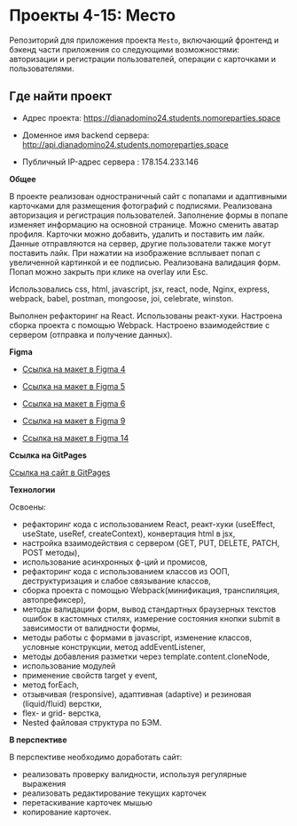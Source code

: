 # Проекты 4-15: Место

Репозиторий для приложения проекта `Mesto`, включающий фронтенд и бэкенд части приложения со следующими возможностями: авторизации и регистрации пользователей, операции с карточками и пользователями. 

## Где найти проект
- Адрес проекта: https://dianadomino24.students.nomoreparties.space

- Доменное имя backend сервера: http://api.dianadomino24.students.nomoreparties.space

- Публичный IP-адрес сервера : 178.154.233.146

<!-- ## Запуск проекта

`npm run start` — запускает сервер  
`npm run dev` — запускает сервер с hot-reload -->


**Общее**

В проекте реализован одностраничный сайт с попапами и адаптивными
карточками для размещения фотографий с подписями. Реализована авторизация
и регистрация пользователей. Заполнение формы
в попапе изменяет информацию на основной странице. Можно сменить аватар профиля.
Карточки можно добавить, удалить и поставить им лайк. Данные отправляются на сервер,
другие пользователи также могут поставить лайк.
При нажатии на изображение всплывает попап с увеличенной картинкой и ее подписью.
Реализована валидация форм. Попап можно закрыть при клике на overlay или Esc.

Использовались css, html, javascript, jsx, react, node, Nginx, express, webpack, babel, postman, mongoose, joi, celebrate, winston.

Выполнен рефакторинг на React.
Использованы реакт-хуки.
Настроена сборка проекта с помощью Webpack.
Настроено взаимодействие с сервером (отправка и получение данных).

**Figma**

-   [Ссылка на макет в Figma 4](https://www.figma.com/file/StZjf8HnoeLdiXS7dYrLAh/JavaScript.-Sprint-4)

-   [Ссылка на макет в Figma 5](https://www.figma.com/file/nlYpT4VhFiwimn2YlncrcF/JavaScript.-Sprint-5?node-id=0%3A1)

-   [Ссылка на макет в Figma 6](https://www.figma.com/file/XNaGNEZD5NEjeyJzAT4gMb/JavaScript.-Sprint-6?node-id=0%3A1)

-   [Ссылка на макет в Figma 9](https://www.figma.com/file/hhhIavVTeuilfPPZ6sbifl/JavaScript.-Sprint-9?node-id=0%3A1)

-   [Ссылка на макет в Figma 14](<https://www.figma.com/file/fUESH7icdnexdbpwgYsUcc/Sprint-14-(RU)?node-id=0%3A1>)

**Ссылка на GitPages**

[Ссылка на сайт в GitPages](https://dianadomino24.github.io/mesto/index.html)

**Технологии**

Освоены:

-   рефакторинг кода с использованием React,
    реакт-хуки (useEffect, useState,
    useRef, createContext),
    конвертация html в jsx,
-   настройка взаимодействия с сервером (GET, PUT, DELETE, PATCH, POST методы),
-   использование асинхронных ф-ций и промисов,
-   рефакторинг кода с использованием классов из ООП,
    деструктуризация и слабое связывание классов,
-   сборка проекта с помощью Webpack(минификация, транспиляция, автопрефиксер),
-   методы валидации форм, вывод стандартных браузерных текстов ошибок в кастомных стилях,
    измерение состояния кнопки submit в зависимости от валидности формы,
-   методы работы с формами в javascript, изменение классов,
    условные конструкции, метод addEventListener,
-   методы добавления разметки через template.content.cloneNode,
-   использование модулей
-   применение свойств target у event,
-   метод forEach,
-   отзывчивая (responsive), адаптивная (adaptive) и
    резиновая (liquid/fluid) верстки,
-   flex- и grid- верстка,
-   Nested файловая структура по БЭМ.

**В перспективе**

В перспективе необходимо доработать сайт:

-   реализовать проверку валидности, используя регулярные выражения
-   реализовать редактирование текущих карточек
-   перетаскивание карточек мышью
-   копирование карточек.

